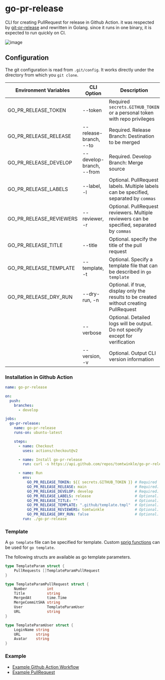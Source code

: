 # go-pr-release
CLI for creating PullRequest for release in Github Action.
it was respected by [git-pr-release](https://github.com/x-motemen/git-pr-release) and rewritten in Golang.
since it runs in one binary, it is expected to run quickly on CI.

![image](https://user-images.githubusercontent.com/47764757/179726677-2d5ee674-6f7a-4d3c-9c18-c7a979a8f25b.png)

## Configuration
The git configuration is read from `.git/config`.
It works directly under the directory from which you `git clone`.

| Environment Variables | CLI Option | Description |
|---|---|---|
| GO_PR_RELEASE_TOKEN     | --token                  | Required `secrets.GITHUB_TOKEN` or a personal token with repo privileges |
| GO_PR_RELEASE_RELEASE   | --release-branch, --to   | Required. Release Branch: Destination to be merged |
| GO_PR_RELEASE_DEVELOP   | --develop-branch, --from | Required. Develop Branch: Merge source |
| GO_PR_RELEASE_LABELS    | --label, -l              | Optional. PullRequest labels. Multiple labels can be specified, separated by `commas` |
| GO_PR_RELEASE_REVIEWERS | --reviewer, -r           | Optional. PullRequest reviewers. Multiple reviewers can be specified, separated by `commas` |
| GO_PR_RELEASE_TITLE     | --title                  | Optional. specify the title of the pull request |
| GO_PR_RELEASE_TEMPLATE  | --template, -t           | Optional. Specify a template file that can be described in `go template` |
| GO_PR_RELEASE_DRY_RUN   | --dry-run, -n            | Optional. if true, display only the results to be created without creating PullRequest |
|                         | --verbose                | Optional. Detailed logs will be output. Do not specify except for verification |
|                         | --version, -v            | Optional. Output CLI version information |

### Installation in Github Action

```yaml
name: go-pr-release

on:
  push:
    branches:
      - develop

jobs:
  go-pr-release:
    name: go-pr-release
    runs-on: ubuntu-latest

    steps:
      - name: Checkout
        uses: actions/checkout@v2

      - name: Install go-pr-release
        run: curl -s https://api.github.com/repos/tomtwinkle/go-pr-release/releases/latest | jq '.assets[] | select(.name | contains("linux_amd64")) | .browser_download_url' | xargs curl -L | tar -xz

      - name: Run
        env:
          GO_PR_RELEASE_TOKEN: ${{ secrets.GITHUB_TOKEN }} # Required
          GO_PR_RELEASE_RELEASE: main                      # Required. Release Branch: Destination to be merged
          GO_PR_RELEASE_DEVELOP: develop                   # Required. Develop Branch: Merge source
          GO_PR_RELEASE_LABELS: release                    # Optional. PullRequest labels. Multiple labels can be specified, separated by `commas`
          GO_PR_RELEASE_TITLE: ""                          # Optional. specify the title of the pull request
          GO_PR_RELEASE_TEMPLATE: ".github/template.tmpl"  # Optional. Specify a template file that can be described in `go template`
          GO_PR_RELEASE_REVIEWERS: tomtwinkle              # Optional. PullRequest reviewers. Multiple reviewers can be specified, separated by `commas`
          GO_PR_RELEASE_DRY_RUN: false                     # Optional. if true, display only the results to be created without creating PullRequest
        run: ./go-pr-release
```


### Template

A `go template` file can be specified for template.
Custom [sprig functions](https://github.com/Masterminds/sprig) can be used for `go template`.

The following structs are available as go template parameters.

```go
type TemplateParam struct {
	PullRequests []TemplateParamPullRequest
}

type TemplateParamPullRequest struct {
	Number         int
	Title          string
	MergedAt       time.Time
	MergeCommitSHA string
	User           TemplateParamUser
	URL            string
}

type TemplateParamUser struct {
	LoginName string
	URL       string
	Avatar    string
}
```

### Example

- [Example Github Action Workflow](https://github.com/tomtwinkle/go-pr-release-test/tree/develop/.github)
- [Example PullRequest](https://github.com/tomtwinkle/go-pr-release-test/pull/16)
